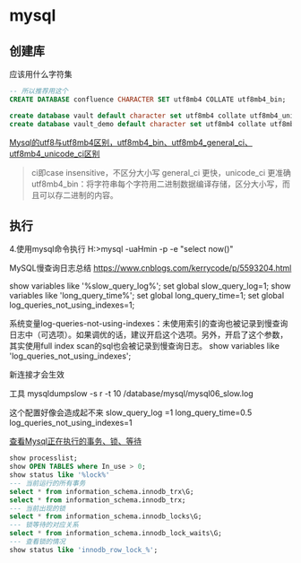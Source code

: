# mysql

## 创建库

应该用什么字符集
```sql
-- 所以推荐用这个
CREATE DATABASE confluence CHARACTER SET utf8mb4 COLLATE utf8mb4_bin;

create database vault default character set utf8mb4 collate utf8mb4_unicode_ci;
create database vault_demo default character set utf8mb4 collate utf8mb4_unicode_ci;
```

[Mysql的utf8与utf8mb4区别，utf8mb4_bin、utf8mb4_general_ci、utf8mb4_unicode_ci区别](https://blog.csdn.net/yzh_1346983557/article/details/89643071)
> ci即case insensitive，不区分大小写
> general_ci 更快，unicode_ci 更准确
> utf8mb4_bin：将字符串每个字符用二进制数据编译存储，区分大小写，而且可以存二进制的内容。

## 执行

4.使用mysql命令执行
H:\>mysql -uaHmin -p -e "select now()"


MySQL慢查询日志总结
https://www.cnblogs.com/kerrycode/p/5593204.html

show variables  like '%slow_query_log%';
set global slow_query_log=1;
show variables like 'long_query_time%';
set global long_query_time=1;
set global log_queries_not_using_indexes=1;

系统变量log-queries-not-using-indexes：未使用索引的查询也被记录到慢查询日志中（可选项）。如果调优的话，建议开启这个选项。另外，开启了这个参数，其实使用full index scan的sql也会被记录到慢查询日志。
show variables like 'log_queries_not_using_indexes';

新连接才会生效

工具
mysqldumpslow -s r -t 10 /database/mysql/mysql06_slow.log

这个配置好像会造成起不来
slow_query_log =1
long_query_time=0.5
log_queries_not_using_indexes=1

[查看Mysql正在执行的事务、锁、等待](https://cloud.tencent.com/developer/article/1401617)

```sql
show processlist;
show OPEN TABLES where In_use > 0; 
show status like '%lock%'
--- 当前运行的所有事务
select * from information_schema.innodb_trx\G;
select * from information_schema.innodb_trx;
--- 当前出现的锁
select * from information_schema.innodb_locks\G;
--- 锁等待的对应关系 
select * from information_schema.innodb_lock_waits\G;
--- 查看锁的情况
show status like 'innodb_row_lock_%';
```

